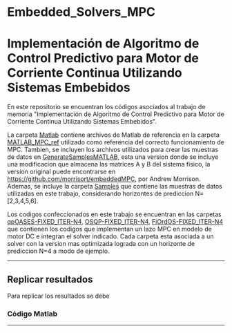 # Embedded_Solvers_MPC

#     Implementación de Algoritmo de Control Predictivo para Motor de Corriente Continua Utilizando Sistemas Embebidos


En este repositorio se encuentran los códigos asociados al trabajo de memoria "Implementación de Algoritmo de Control Predictivo para Motor de Corriente Continua Utilizando Sistemas Embebidos".

La carpeta [Matlab](Matlab) contiene archivos de Matlab de referencia en la carpeta [MATLAB_MPC_ref](Matlab/MATLAB_MPC_ref) utilizado como referencia del correcto funcionamiento de MPC. Tambien, se incluyen los archivos utilizados para crear las muestras de datos en [GenerateSamplesMATLAB](Matlab/GenerateSamplesMATLAB), esta una version donde se incluye una modificacion que almacena las matrices A y B del sistema fisico, la version original puede encontrarse en https://github.com/morrisort/embeddedMPC, por Andrew Morrison. Ademas, se incluye la carpeta [Samples](Matlab/samples) que contiene las muestras de datos utilizadas en este trabajo, considerando horizontes de prediccion N=[2,3,4,5,6].

Los codigos confeccionados en este trabajo se encuentran en las carpetas [qpOASES-FIXED_ITER-N4](qpOASES-FIXED-ITER-N4), [OSQP-FIXED_ITER-N4](OSQP-FIXED-ITER-N4), [FiOrdOS-FIXED_ITER-N4](FiOrdOS-FIXED-ITER-N4) que contienen los codigos que implementan un lazo MPC en modelo de motor DC e integran el solver indicado. Cada carpeta esta asociada a un solver con la version mas optimizada lograda con un horizonte de prediccion N=4 a modo de ejemplo. 

---

## Replicar resultados

Para replicar los resultados se debe 

### Código Matlab



---
